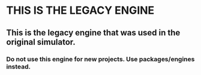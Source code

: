 # THIS IS THE LEGACY ENGINE

## This is the legacy engine that was used in the original simulator.

### Do not use this engine for new projects. Use packages/engines instead.